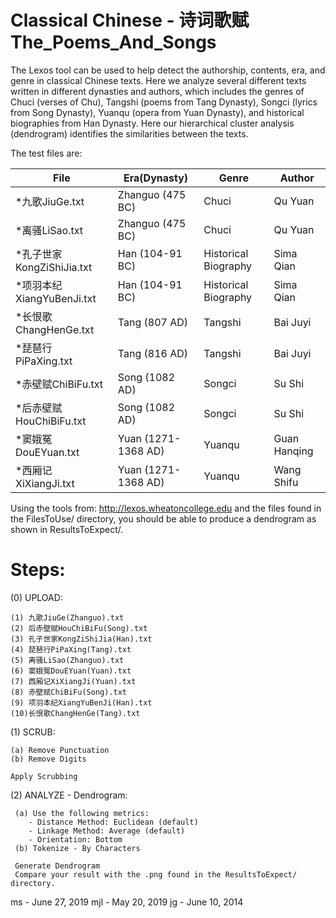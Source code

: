 # Classical Chinese - 诗词歌赋The_Poems_And_Songs

The Lexos tool can be used to help detect the authorship, contents, era, and 
genre in classical Chinese texts. Here we analyze several different texts written
in different dynasties and authors, which includes the genres of Chuci (verses
of Chu), Tangshi (poems from Tang Dynasty), Songci (lyrics from Song Dynasty), Yuanqu 
(opera from Yuan Dynasty), and historical biographies from Han Dynasty. Here our
hierarchical cluster analysis (dendrogram) identifies the similarities between
the texts.

The test files are:

File|Era(Dynasty)|Genre|Author
-------------------------|--------------------|------------------|---------------                            
*九歌JiuGe.txt|Zhanguo (475 BC)|Chuci|Qu Yuan
*离骚LiSao.txt|Zhanguo (475 BC)|Chuci|Qu Yuan
*孔子世家KongZiShiJia.txt|Han (104-91 BC)|Historical Biography|Sima Qian
*项羽本纪XiangYuBenJi.txt|Han (104-91 BC)|Historical Biography|Sima Qian
*长恨歌ChangHenGe.txt|Tang (807 AD)|Tangshi|Bai Juyi
*琵琶行PiPaXing.txt|Tang (816 AD)|Tangshi|Bai Juyi
*赤壁赋ChiBiFu.txt|Song (1082 AD)|Songci|Su Shi
*后赤壁赋HouChiBiFu.txt|Song (1082 AD)|Songci|Su Shi
*窦娥冤DouEYuan.txt|Yuan (1271-1368 AD)|Yuanqu|Guan Hanqing  
*西厢记XiXiangJi.txt|Yuan (1271-1368 AD)|Yuanqu|Wang Shifu

Using the tools from:   http://lexos.wheatoncollege.edu
and the files found in the FilesToUse/ directory, you should
be able to produce a dendrogram as shown in ResultsToExpect/.

Steps:
=====================================================================
(0) UPLOAD:

    (1) 九歌JiuGe(Zhanguo).txt 
    (2) 后赤壁赋HouChiBiFu(Song).txt
    (3) 孔子世家KongZiShiJia(Han).txt
    (4) 琵琶行PiPaXing(Tang).txt
    (5) 离骚LiSao(Zhanguo).txt
    (6) 窦娥冤DouEYuan(Yuan).txt
    (7) 西厢记XiXiangJi(Yuan).txt
    (8) 赤壁赋ChiBiFu(Song).txt
    (9) 项羽本纪XiangYuBenJi(Han).txt
    (10)长恨歌ChangHenGe(Tang).txt 

(1) SCRUB:

    (a) Remove Punctuation
    (b) Remove Digits

    Apply Scrubbing
    
(2) ANALYZE - Dendrogram:

     (a) Use the following metrics:
        - Distance Method: Euclidean (default)
        - Linkage Method: Average (default)
        - Orientation: Bottom
     (b) Tokenize - By Characters
          
     Generate Dendrogram
     Compare your result with the .png found in the ResultsToExpect/ directory.

ms - June 27, 2019
mjl - May 20, 2019
jg - June 10, 2014
